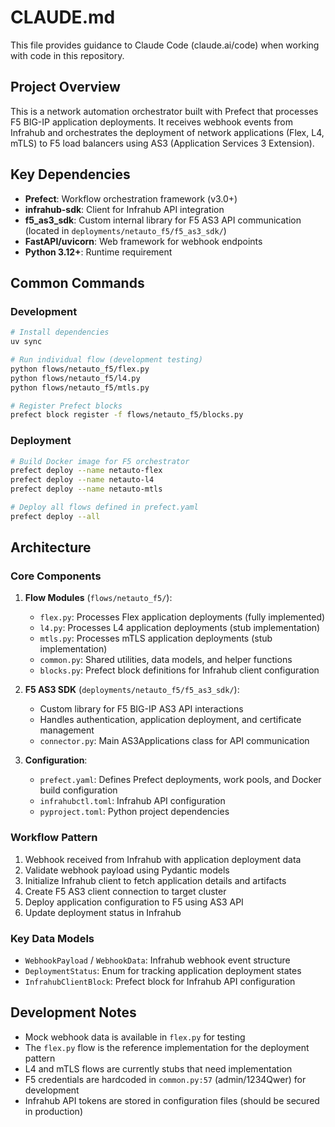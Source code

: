 # CLAUDE.md

This file provides guidance to Claude Code (claude.ai/code) when working with code in this repository.

## Project Overview

This is a network automation orchestrator built with Prefect that processes F5 BIG-IP application deployments. It receives webhook events from Infrahub and orchestrates the deployment of network applications (Flex, L4, mTLS) to F5 load balancers using AS3 (Application Services 3 Extension).

## Key Dependencies

- **Prefect**: Workflow orchestration framework (v3.0+)
- **infrahub-sdk**: Client for Infrahub API integration
- **f5_as3_sdk**: Custom internal library for F5 AS3 API communication (located in `deployments/netauto_f5/f5_as3_sdk/`)
- **FastAPI/uvicorn**: Web framework for webhook endpoints
- **Python 3.12+**: Runtime requirement

## Common Commands

### Development
```bash
# Install dependencies
uv sync

# Run individual flow (development testing)
python flows/netauto_f5/flex.py
python flows/netauto_f5/l4.py
python flows/netauto_f5/mtls.py

# Register Prefect blocks
prefect block register -f flows/netauto_f5/blocks.py
```

### Deployment
```bash
# Build Docker image for F5 orchestrator
prefect deploy --name netauto-flex
prefect deploy --name netauto-l4
prefect deploy --name netauto-mtls

# Deploy all flows defined in prefect.yaml
prefect deploy --all
```

## Architecture

### Core Components

1. **Flow Modules** (`flows/netauto_f5/`):
   - `flex.py`: Processes Flex application deployments (fully implemented)
   - `l4.py`: Processes L4 application deployments (stub implementation)
   - `mtls.py`: Processes mTLS application deployments (stub implementation)
   - `common.py`: Shared utilities, data models, and helper functions
   - `blocks.py`: Prefect block definitions for Infrahub client configuration

2. **F5 AS3 SDK** (`deployments/netauto_f5/f5_as3_sdk/`):
   - Custom library for F5 BIG-IP AS3 API interactions
   - Handles authentication, application deployment, and certificate management
   - `connector.py`: Main AS3Applications class for API communication

3. **Configuration**:
   - `prefect.yaml`: Defines Prefect deployments, work pools, and Docker build configuration
   - `infrahubctl.toml`: Infrahub API configuration
   - `pyproject.toml`: Python project dependencies

### Workflow Pattern

1. Webhook received from Infrahub with application deployment data
2. Validate webhook payload using Pydantic models
3. Initialize Infrahub client to fetch application details and artifacts
4. Create F5 AS3 client connection to target cluster
5. Deploy application configuration to F5 using AS3 API
6. Update deployment status in Infrahub

### Key Data Models

- `WebhookPayload` / `WebhookData`: Infrahub webhook event structure
- `DeploymentStatus`: Enum for tracking application deployment states
- `InfrahubClientBlock`: Prefect block for Infrahub API configuration

## Development Notes

- Mock webhook data is available in `flex.py` for testing
- The `flex.py` flow is the reference implementation for the deployment pattern
- L4 and mTLS flows are currently stubs that need implementation
- F5 credentials are hardcoded in `common.py:57` (admin/1234Qwer) for development
- Infrahub API tokens are stored in configuration files (should be secured in production)